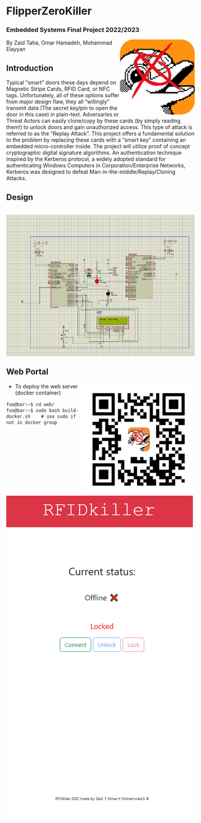 ﻿# FlipperZeroKiller

### Embedded Systems Final Project 2022/2023
<img align="right" src="https://github.com/CodeBreaker44/FlipperZeroKiller/blob/main/qFlipper_macOS_256px_ugly_1_copy.png" width="200">
By Zaid Taha, Omar Hamadeh, Mohammad Elayyan



## Introduction
Typical “smart” doors these days depend on Magnetic Stripe Cards, RFID Card, or NFC tags. Unfortunately, all of these options suffer from major design flaw, they all “willingly” transmit data (The secret key/pin to open the door in this case) in plain-text. Adversaries or Threat Actors can easily clone/copy by these cards (by simply reading them!)  to unlock doors and gain unauthorized access. This type of attack is referred to as the “Replay Attack”. This project offers a fundamental solution to the problem by replacing these cards with a “smart key” containing an embedded micro-controller inside. The project will utilize proof of concept cryptographic digital signature algorithms. An authentication technique inspired by the Kerberos protocol, a widely adopted standard for authenticating Windows Computers in Corporation/Enterprise Networks, Kerberos was designed to defeat Man-in-the-middle/Replay/Cloning Attacks.


## Design
<br>
<img align="middle" src="https://github.com/CodeBreaker44/FlipperZeroKiller/blob/main/Diagrams/Screenshot_2023-01-19_141517.png">

## Web Portal
<img align="right" src="https://github.com/CodeBreaker44/FlipperZeroKiller/blob/main/Diagrams/frame.png" width="300">


- To deploy the web server (docker container) 
```console
foo@bar:~$ cd web/
foo@bar:~$ sudo bash build-docker.sh    # use sudo if not in docker group
```
<br>
<img align="middle" src="https://github.com/CodeBreaker44/FlipperZeroKiller/blob/main/Diagrams/Screenshot 2023-01-22 190417.png">
<br>














